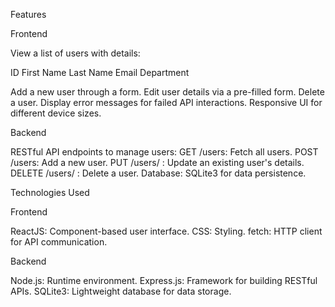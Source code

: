 Features

Frontend

View a list of users with details:

ID
First Name
Last Name
Email
Department

Add a new user through a form.
Edit user details via a pre-filled form.
Delete a user.
Display error messages for failed API interactions.
Responsive UI for different device sizes.

Backend

RESTful API endpoints to manage users:
GET /users: Fetch all users.
POST /users: Add a new user.
PUT /users/
: Update an existing user's details.
DELETE /users/
: Delete a user.
Database: SQLite3 for data persistence.

Technologies Used

Frontend

ReactJS: Component-based user interface.
CSS: Styling.
fetch: HTTP client for API communication.

Backend

Node.js: Runtime environment.
Express.js: Framework for building RESTful APIs.
SQLite3: Lightweight database for data storage.

